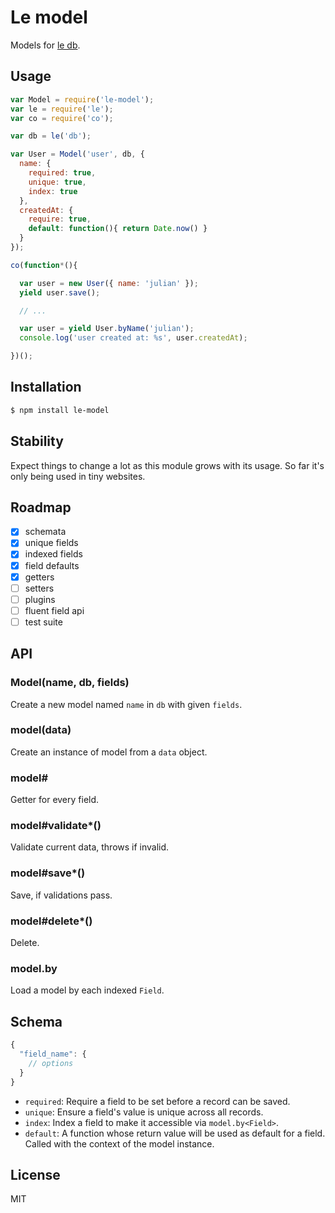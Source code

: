 
# Le model

  Models for [le db](https://github.com/juliangruber/node-le).

## Usage

```js
var Model = require('le-model');
var le = require('le');
var co = require('co');

var db = le('db');

var User = Model('user', db, {
  name: {
    required: true,
    unique: true,
    index: true
  },
  createdAt: {
    require: true,
    default: function(){ return Date.now() }
  }
});

co(function*(){

  var user = new User({ name: 'julian' });
  yield user.save();

  // ...

  var user = yield User.byName('julian');
  console.log('user created at: %s', user.createdAt);

})();
```

## Installation

```bash
$ npm install le-model
```

## Stability

  Expect things to change a lot as this module grows with its usage. So far it's
  only being used in tiny websites.

## Roadmap

- [x] schemata
- [x] unique fields
- [x] indexed fields
- [x] field defaults
- [x] getters
- [ ] setters
- [ ] plugins
- [ ] fluent field api
- [ ] test suite

## API

### Model(name, db, fields)

  Create a new model named `name` in `db` with given `fields`.

### model(data)

  Create an instance of model from a `data` object.

### model#<field>

  Getter for every field.

### model#validate*()

  Validate current data, throws if invalid.

### model#save*()

  Save, if validations pass.

### model#delete*()

  Delete.

### model.by<Field>

  Load a model by each indexed `Field`.

## Schema

```js
{
  "field_name": {
    // options
  }
}
```

- `required`: Require a field to be set before a record can be saved.
- `unique`: Ensure a field's value is unique across all records.
- `index`: Index a field to make it accessible via `model.by<Field>`.
- `default`: A function whose return value will be used as default for a field. Called with the context of the model instance.

## License

  MIT
